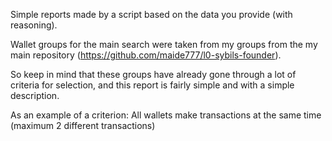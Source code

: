 Simple reports made by a script based on the data you provide (with reasoning).

Wallet groups for the main search were taken from my groups from the my main repository (https://github.com/maide777/l0-sybils-founder).

So keep in mind that these groups have already gone through a lot of criteria for selection, and this report is fairly simple and with a simple description.

As an example of a criterion:
All wallets make transactions at the same time (maximum 2 different transactions)
